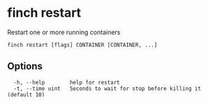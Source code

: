 # finch restart

Restart one or more running containers

```text
finch restart [flags] CONTAINER [CONTAINER, ...]
```

## Options

```text
  -h, --help        help for restart
  -t, --time uint   Seconds to wait for stop before killing it (default 10)
```
